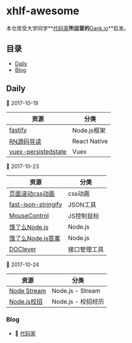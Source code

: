 # xhlf-awesome
本仓库受大学同学**[代码家](https://github.com/daimajia)**所运营的**[Gank.io](http://gank.io/)**启发。

## 目录

* [Daily](#Daily)
* [Blog](#Blog)

## Daily

:date: 2017-10-19

| 资源 | 分类 |
| --- | --- |
|[fastify](https://www.fastify.io/)|Node.js框架|
|[RN源码导读](http://blog.cnbang.net/tech/3461/)|React Native|
|[vuex-persistedstate](https://github.com/robinvdvleuten/vuex-persistedstate)|Vuex|

:date: 2017-10-23

| 资源 | 分类 |
| --- | --- |
|[页面滚动css动画](https://github.com/matthieua/WOW)|css动画|
|[fast-json-stringify](https://github.com/fastify/fast-json-stringify)|JSON工具|
|[MouseControl](https://github.com/octalmage/mousecontrol)|JS控制鼠标|
|[饿了么Node.js](https://github.com/ElemeFE/node-interview)|Node.js|
|[饿了么Node.js答案](http://www.jianshu.com/p/85634c6c1cd9)|Node.js|
|[DOClever](https://github.com/sx1989827/DOClever)|接口管理工具|

:date: 2017-10-24

| 资源 | 分类 |
| --- | --- |
|[Node Stream](https://github.com/zoubin/streamify-your-node-program)|Node.js - Stream|
|[Node.js校招](http://www.jianshu.com/p/01c5f8a4530c)|Node.js - 校招经历|

### Blog

* :boy: [代码家](https://github.com/daimajia)
